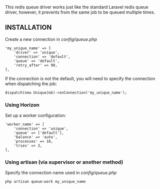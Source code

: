This redis queue driver works just like the standard Laravel redis queue driver, however, it prevents from the same job to be queued multiple times.

## INSTALLATION

Create a new connection in *config/queue.php*

    'my_unique_name' => [
        'driver' => 'unique',
        'connection' => 'default',
        'queue' => 'default',
        'retry_after' => 90,
    ],

If the connection is not the default, you will need to specify the connection when dispatching the job:

    dispatch(new UniqueJob)->onConnection('my_unique_name');

### Using Horizon

Set up a worker configuration:

    'worker_name' => [
        'connection' => 'unique',
        'queue' => ['default'],
        'balance' => 'auto',
        'processes' => 16,
        'tries' => 3,
    ],

### Using artisan (via supervisor or another method)
Specify the connection name used in *config/queue.php*

    php artisan queue:work my_unique_name
